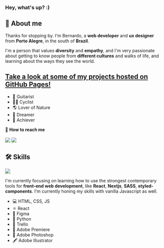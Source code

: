 ### Hey, what's up? :)

<!--**herr-berna/herr-berna** is a ✨ _special_ ✨ repository because its `README.md` (this file) appears on your GitHub profile. -->

<h2>🌌 About me</h2>

Thanks for stopping by. I'm Bernardo, a **web developer** and **ux designer** from **Porto Alegre**, in the south of **Brazil**. 

I'm a person that values **diversity** and **empathy**, and I'm very passionate about getting to know people from **different cultures** and walks of life, and learning about the ways they see the world. 

## [Take a look at some of my projects hosted on GitHub Pages!](https://herr-berna.github.io/)

<ul>
  <li>🎸 Guitarist</li>
  <li>🚴🏼 Cyclist</li>
  <li>🌎 Lover of Nature</li>
  <li>🌟 Dreamer</li>
  <li>🏹 Achiever</li>
</ul>

🦉 **How to reach me** <br> <br>
<a href="mailto:herr_berna@protonmail.com" target="_blank" ><img src="https://img.shields.io/badge/ProtonMail-8B89CC?style=for-the-badge&logo=protonmail&logoColor=white"></a> 
<a href="https://www.linkedin.com/in/bernherr/" target="_blank" ><img src="https://img.shields.io/badge/LinkedIn-0077B5?style=for-the-badge&logo=linkedin&logoColor=white"></a>


<h2>🛠 Skills</h2>

<img src="https://github-readme-stats.vercel.app/api/top-langs/?username=herr-berna&layout=compact&langs_count=16&theme=radical">

I'm currently focusing on learning how to use the strongest contemporary tools for **front-end web development**, like **React**, **Nextjs**, **SASS**, **styled-components**. I'm currently honing my skills with vanilla Javascript as well.

<ul>
<li>💻 HTML, CSS, JS</li>
<li>⚛️ React</li>
<li>🎨 Figma</li>
<li>🐍 Python</li>
<li>📝 Trello</li>
<li>🎥 Adobe Premiere</li>
<li>📸 Adobe Photoshop</li>
<li>🖋 Adobe Illustrator</li>
</ul>


